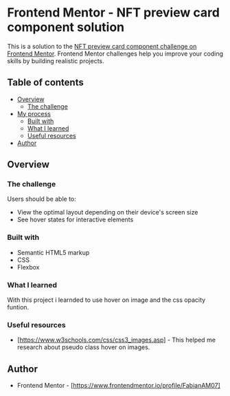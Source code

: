 # Frontend Mentor - NFT preview card component solution

This is a solution to the [NFT preview card component challenge on Frontend Mentor](https://www.frontendmentor.io/challenges/nft-preview-card-component-SbdUL_w0U). Frontend Mentor challenges help you improve your coding skills by building realistic projects. 

## Table of contents

- [Overview](#overview)
  - [The challenge](#the-challenge)
- [My process](#my-process)
  - [Built with](#built-with)
  - [What I learned](#what-i-learned)
  - [Useful resources](#useful-resources)
- [Author](#author)


## Overview

### The challenge

Users should be able to:

- View the optimal layout depending on their device's screen size
- See hover states for interactive elements

### Built with

- Semantic HTML5 markup
- CSS
- Flexbox

### What I learned

With this project i learnded to use hover on image and the css opacity funtion.


### Useful resources

- [https://www.w3schools.com/css/css3_images.asp] - This helped me research about pseudo class hover on images.

## Author

- Frontend Mentor - [https://www.frontendmentor.io/profile/FabianAM07]

